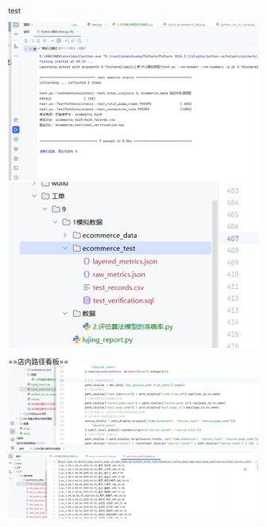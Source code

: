 test

![img_1.png](img_1.png)
![img_2.png](img_2.png)


==店内路径看板==
![img_3.png](img_3.png)
![img_4.png](img_4.png)